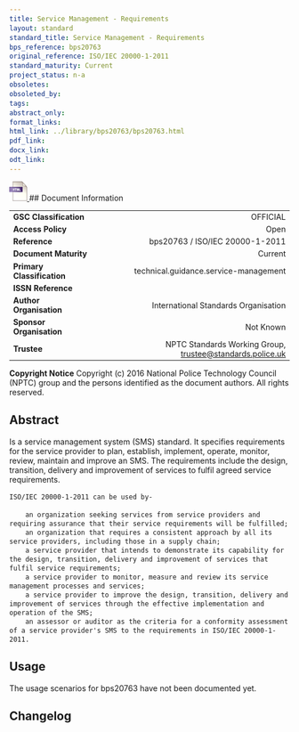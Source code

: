 ```yaml
---
title: Service Management - Requirements
layout: standard
standard_title: Service Management - Requirements
bps_reference: bps20763
original_reference: ISO/IEC 20000-1-2011
standard_maturity: Current
project_status: n-a
obsoletes: 
obsoleted_by: 
tags: 
abstract_only:
format_links:
html_link: ../library/bps20763/bps20763.html
pdf_link: 
docx_link: 
odt_link: 
---
```


<a target="_blank" href="../library/bps20763/bps20763.html">
    <img src="../images/html@0.5x.png" alt="html link" title="html link" style="max-height:35px;">
</a>
## Document Information

|||
| :------- | ------: |
| **GSC Classification**     | OFFICIAL |
| **Access Policy**          | Open |
| **Reference**              | bps20763  / ISO/IEC 20000-1-2011  |
| **Document Maturity**      | Current |
| **Primary Classification** | technical.guidance.service-management |
| **ISSN Reference**         |  |
| **Author Organisation**    |International Standards Organisation|
| **Sponsor Organisation**   |Not Known|
| **Trustee**                | NPTC Standards Working Group, <a href="mailto:trustee@standards.police.uk?subject=bps20763 Service Management - Requirements">trustee@standards.police.uk |

**Copyright Notice**
Copyright (c) 2016 National Police Technology Council (NPTC) group and the persons identified as the document authors. All rights reserved.

## Abstract
Is a service management system (SMS) standard. It specifies requirements for the service provider to plan, establish, implement, operate, monitor, review, maintain and improve an SMS. The requirements include the design, transition, delivery and improvement of services to fulfil agreed service requirements.
    
    ISO/IEC 20000-1-2011 can be used by-
    
        an organization seeking services from service providers and requiring assurance that their service requirements will be fulfilled;
        an organization that requires a consistent approach by all its service providers, including those in a supply chain;
        a service provider that intends to demonstrate its capability for the design, transition, delivery and improvement of services that fulfil service requirements;
        a service provider to monitor, measure and review its service management processes and services;
        a service provider to improve the design, transition, delivery and improvement of services through the effective implementation and operation of the SMS;
        an assessor or auditor as the criteria for a conformity assessment of a service provider's SMS to the requirements in ISO/IEC 20000-1-2011.
        
## Usage
The usage scenarios for bps20763 have not been documented yet.

## Changelog

